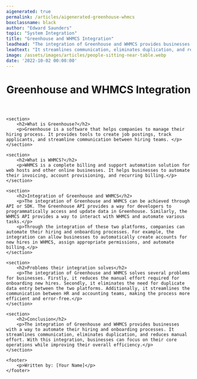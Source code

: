 ```yaml
---
aigenerated: true
permalink: /articles/aigenerated-greenhouse-whmcs
boxclassname: black
author: "Edward Saunders"
topic: "System Integration"
title: "Greenhouse and WHMCS Integration"
leadhead: "The integration of Greenhouse and WHMCS provides businesses with a way to automate their hiring and onboarding processes"
leadtext: "It streamlines communication, eliminates duplication, and reduces manual effort. With this integration, businesses can focus on their core operations while improving their overall efficiency."
image: /assets/images/articles/people-sitting-near-table.webp
date: '2022-10-02 00:00:00'
---
```

<div class="arttext">	<header>
		<h1>Greenhouse and WHMCS Integration</h1>
	</header>
	
	<section>
		<h2>What is Greenhouse?</h2>
		<p>Greenhouse is a software that helps companies to manage their hiring process. It provides tools to create job postings, track applicants, and streamline communication between hiring teams. </p>
	</section>

	<section>
		<h2>What is WHMCS?</h2>
		<p>WHMCS is a complete billing and support automation solution for web hosts and other online businesses. It helps businesses to automate their invoicing, account provisioning, and recurring billing.</p>
	</section>

	<section>
		<h2>Integration of Greenhouse and WHMCS</h2>
		<p>The integration of Greenhouse and WHMCS can be achieved through API or SDK. The Greenhouse API provides a way for developers to programmatically access and update data in Greenhouse. Similarly, the WHMCS API provides a way to interact with WHMCS and automate various tasks.</p>
		<p>Through the integration of these two platforms, companies can automate their hiring and onboarding processes. For example, the integration can allow businesses to automatically create accounts for new hires in WHMCS, assign appropriate permissions, and automate billing.</p>
	</section>

	<section>
		<h2>Problems their integration solves</h2>
		<p>The integration of Greenhouse and WHMCS solves several problems for businesses. Firstly, it reduces the manual effort required for onboarding new hires. Secondly, it eliminates the need for duplicate data entry between the two platforms. Additionally, it streamlines the communication between HR and accounting teams, making the process more efficient and error-free.</p>
	</section>

	<section>
		<h2>Conclusion</h2>
		<p>The integration of Greenhouse and WHMCS provides businesses with a way to automate their hiring and onboarding processes. It streamlines communication, eliminates duplication, and reduces manual effort. With this integration, businesses can focus on their core operations while improving their overall efficiency.</p>
	</section>

	<footer>
		<p>Written by: [Your Name]</p>
	</footer>
</div>